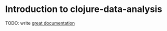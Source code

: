 # Introduction to clojure-data-analysis

TODO: write [great documentation](http://jacobian.org/writing/what-to-write/)
